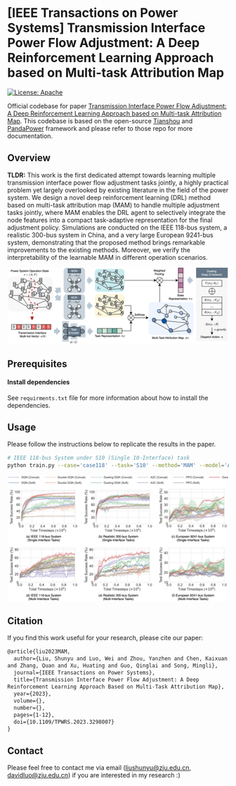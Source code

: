 # [IEEE Transactions on Power Systems] Transmission Interface Power Flow Adjustment: A Deep Reinforcement Learning Approach based on Multi-task Attribution Map

[![License: Apache](https://img.shields.io/badge/License-Apache-blue.svg)](LICENSE)

Official codebase for paper [Transmission Interface Power Flow Adjustment: A Deep Reinforcement Learning Approach based on Multi-task Attribution Map](https://ieeexplore.ieee.org/abstract/document/10192091). This codebase is based on the open-source [Tianshou](https://github.com/thu-ml/tianshou) and [PandaPower](https://github.com/e2nIEE/pandapower) framework and please refer to those repo for more documentation.


## Overview

**TLDR:** This work is the first dedicated attempt towards learning multiple transmission interface power flow adjustment tasks jointly, a highly practical problem yet largely overlooked by existing literature in the field of the power system. We design a novel deep reinforcement learning (DRL) method based on multi-task attribution map (MAM) to handle multiple adjustment tasks jointly, where MAM enables the DRL agent to selectively integrate the node features into a compact task-adaptive representation for the final adjustment policy. Simulations are conducted on the IEEE 118-bus system, a realistic 300-bus system in China, and a very large European 9241-bus system, demonstrating that the proposed method brings remarkable improvements to the existing methods. Moreover, we verify the interpretability of the learnable MAM in different operation scenarios.


![image](https://github.com/Cra2yDavid/MAM/blob/main/framework.png)

## Prerequisites

#### Install dependencies

See `requirments.txt` file for more information about how to install the dependencies.


## Usage

Please follow the instructions below to replicate the results in the paper.

```bash
# IEEE 118-bus System under S10 (Single 10-Interface) task
python train.py --case='case118' --task='S10' --method='MAM' --model='Attention'
```
![image](https://github.com/Cra2yDavid/MAM/blob/main/exp.png)


## Citation

If you find this work useful for your research, please cite our paper:

```
@article{liu2023MAM,
  author={Liu, Shunyu and Luo, Wei and Zhou, Yanzhen and Chen, Kaixuan and Zhang, Quan and Xu, Huating and Guo, Qinglai and Song, Mingli},
  journal={IEEE Transactions on Power Systems}, 
  title={Transmission Interface Power Flow Adjustment: A Deep Reinforcement Learning Approach Based on Multi-Task Attribution Map}, 
  year={2023},
  volume={},
  number={},
  pages={1-12},
  doi={10.1109/TPWRS.2023.3298007}
}
```

## Contact

Please feel free to contact me via email (<liushunyu@zju.edu.cn>, <davidluo@zju.edu.cn>) if you are interested in my research :)
